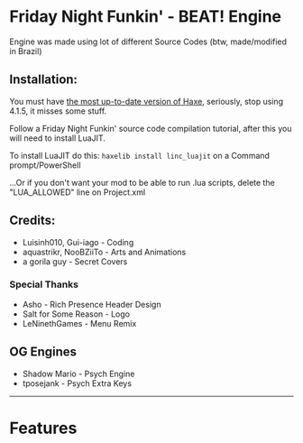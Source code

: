 # Friday Night Funkin' - BEAT! Engine
Engine was made using lot of different Source Codes (btw, made/modified in Brazil)

## Installation:
You must have [the most up-to-date version of Haxe](https://haxe.org/download/), seriously, stop using 4.1.5, it misses some stuff.

Follow a Friday Night Funkin' source code compilation tutorial, after this you will need to install LuaJIT.

To install LuaJIT do this: `haxelib install linc_luajit` on a Command prompt/PowerShell

...Or if you don't want your mod to be able to run .lua scripts, delete the "LUA_ALLOWED" line on Project.xml

## Credits:
* Luisinh010, Gui-iago - Coding
* aquastrikr, NooBZiiTo - Arts and Animations
* a gorila guy - Secret Covers

### Special Thanks
* Asho - Rich Presence Header Design
* Salt for Some Reason - Logo
* LeNinethGames - Menu Remix

## OG Engines
* Shadow Mario - Psych Engine
* tposejank - Psych Extra Keys
_____________________________________

# Features
